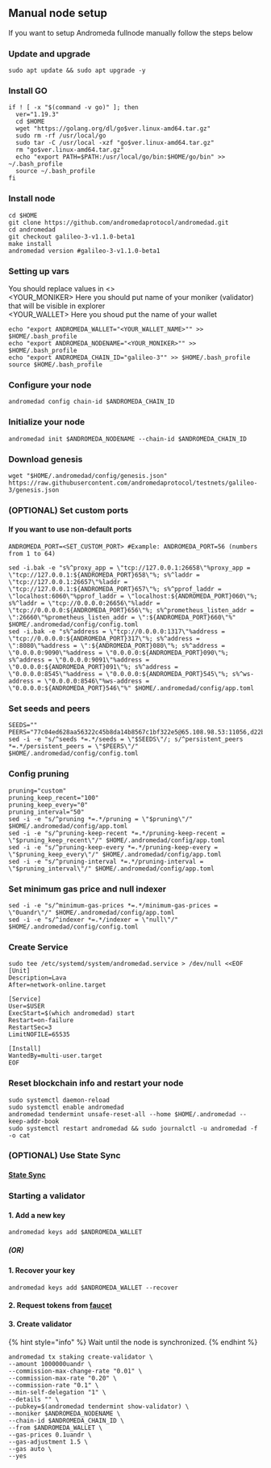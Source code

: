 ## Manual node setup
If you want to setup Andromeda fullnode manually follow the steps below

### Update and upgrade
```
sudo apt update && sudo apt upgrade -y
```

### Install GO
```
if ! [ -x "$(command -v go)" ]; then
  ver="1.19.3"
  cd $HOME
  wget "https://golang.org/dl/go$ver.linux-amd64.tar.gz"
  sudo rm -rf /usr/local/go
  sudo tar -C /usr/local -xzf "go$ver.linux-amd64.tar.gz"
  rm "go$ver.linux-amd64.tar.gz"
  echo "export PATH=$PATH:/usr/local/go/bin:$HOME/go/bin" >> ~/.bash_profile
  source ~/.bash_profile
fi
```

### Install node
```
cd $HOME
git clone https://github.com/andromedaprotocol/andromedad.git
cd andromedad
git checkout galileo-3-v1.1.0-beta1 
make install
andromedad version #galileo-3-v1.1.0-beta1
```


### Setting up vars
You should replace values in <> <br />
<YOUR_MONIKER> Here you should put name of your moniker (validator) that will be visible in explorer <br />
<YOUR_WALLET> Here you shoud put the name of your wallet

```
echo "export ANDROMEDA_WALLET="<YOUR_WALLET_NAME>"" >> $HOME/.bash_profile
echo "export ANDROMEDA_NODENAME="<YOUR_MONIKER>"" >> $HOME/.bash_profile
echo "export ANDROMEDA_CHAIN_ID="galileo-3"" >> $HOME/.bash_profile
source $HOME/.bash_profile
```


### Configure your node
```
andromedad config chain-id $ANDROMEDA_CHAIN_ID
```

### Initialize your node
```
andromedad init $ANDROMEDA_NODENAME --chain-id $ANDROMEDA_CHAIN_ID
```

### Download genesis
```
wget "$HOME/.andromedad/config/genesis.json" https://raw.githubusercontent.com/andromedaprotocol/testnets/galileo-3/genesis.json
```

### (OPTIONAL) Set custom ports

#### If you want to use non-default ports
```
ANDROMEDA_PORT=<SET_CUSTOM_PORT> #Example: ANDROMEDA_PORT=56 (numbers from 1 to 64)
```
```
sed -i.bak -e "s%^proxy_app = \"tcp://127.0.0.1:26658\"%proxy_app = \"tcp://127.0.0.1:${ANDROMEDA_PORT}658\"%; s%^laddr = \"tcp://127.0.0.1:26657\"%laddr = \"tcp://127.0.0.1:${ANDROMEDA_PORT}657\"%; s%^pprof_laddr = \"localhost:6060\"%pprof_laddr = \"localhost:${ANDROMEDA_PORT}060\"%; s%^laddr = \"tcp://0.0.0.0:26656\"%laddr = \"tcp://0.0.0.0:${ANDROMEDA_PORT}656\"%; s%^prometheus_listen_addr = \":26660\"%prometheus_listen_addr = \":${ANDROMEDA_PORT}660\"%" $HOME/.andromedad/config/config.toml
sed -i.bak -e "s%^address = \"tcp://0.0.0.0:1317\"%address = \"tcp://0.0.0.0:${ANDROMEDA_PORT}317\"%; s%^address = \":8080\"%address = \":${ANDROMEDA_PORT}080\"%; s%^address = \"0.0.0.0:9090\"%address = \"0.0.0.0:${ANDROMEDA_PORT}090\"%; s%^address = \"0.0.0.0:9091\"%address = \"0.0.0.0:${ANDROMEDA_PORT}091\"%; s%^address = \"0.0.0.0:8545\"%address = \"0.0.0.0:${ANDROMEDA_PORT}545\"%; s%^ws-address = \"0.0.0.0:8546\"%ws-address = \"0.0.0.0:${ANDROMEDA_PORT}546\"%" $HOME/.andromedad/config/app.toml
```


### Set seeds and peers
```
SEEDS=""
PEERS="77c04ed628aa56322c45b8da14b8567c1bf322e5@65.108.98.53:11056,d22bf273fc96fd6b184333271aa1e979e10876ff@188.40.140.51:21000"
sed -i -e "s/^seeds *=.*/seeds = \"$SEEDS\"/; s/^persistent_peers *=.*/persistent_peers = \"$PEERS\"/" $HOME/.andromedad/config/config.toml
```

### Config pruning
```
pruning="custom"
pruning_keep_recent="100"
pruning_keep_every="0"
pruning_interval="50"
sed -i -e "s/^pruning *=.*/pruning = \"$pruning\"/" $HOME/.andromedad/config/app.toml
sed -i -e "s/^pruning-keep-recent *=.*/pruning-keep-recent = \"$pruning_keep_recent\"/" $HOME/.andromedad/config/app.toml
sed -i -e "s/^pruning-keep-every *=.*/pruning-keep-every = \"$pruning_keep_every\"/" $HOME/.andromedad/config/app.toml
sed -i -e "s/^pruning-interval *=.*/pruning-interval = \"$pruning_interval\"/" $HOME/.andromedad/config/app.toml
```

### Set minimum gas price and null indexer
```
sed -i -e "s/^minimum-gas-prices *=.*/minimum-gas-prices = \"0uandr\"/" $HOME/.andromedad/config/app.toml
sed -i -e "s/^indexer *=.*/indexer = \"null\"/" $HOME/.andromedad/config/config.toml
```

### Create Service
```
sudo tee /etc/systemd/system/andromedad.service > /dev/null <<EOF
[Unit]
Description=Lava
After=network-online.target

[Service]
User=$USER
ExecStart=$(which andromedad) start
Restart=on-failure
RestartSec=3
LimitNOFILE=65535

[Install]
WantedBy=multi-user.target
EOF
```

### Reset blockchain info and restart your node
```
sudo systemctl daemon-reload
sudo systemctl enable andromedad
andromedad tendermint unsafe-reset-all --home $HOME/.andromedad --keep-addr-book
sudo systemctl restart andromedad && sudo journalctl -u andromedad -f -o cat
```

### (OPTIONAL) Use State Sync

#### [State Sync]()


### Starting a validator

#### 1. Add a new key
```
andromedad keys add $ANDROMEDA_WALLET
```
##### (OR)

#### 1. Recover your key
```
andromedad keys add $ANDROMEDA_WALLET --recover
```

#### 2. Request tokens from [faucet](https://discord.com/channels/1007329761229545512/1025144166117814404)


#### 3. Create validator

{% hint style="info" %}
Wait until the node is synchronized.
{% endhint %}

```
andromedad tx staking create-validator \
--amount 1000000uandr \
--commission-max-change-rate "0.01" \
--commission-max-rate "0.20" \
--commission-rate "0.1" \
--min-self-delegation "1" \
--details "" \
--pubkey=$(andromedad tendermint show-validator) \
--moniker $ANDROMEDA_NODENAME \
--chain-id $ANDROMEDA_CHAIN_ID \
--from $ANDROMEDA_WALLET \
--gas-prices 0.1uandr \
--gas-adjustment 1.5 \
--gas auto \
--yes
```

